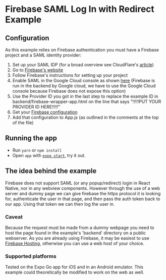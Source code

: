 # Firebase SAML Log In with Redirect Example

## Configuration

As this example relies on Firebase authentication you must have a Firebase project and a SAML identity provider:

1. Set up your SAML IDP (for a broad overview see CloudFlare's [article](https://www.cloudflare.com/learning/access-management/what-is-saml/))
2. Go to [Firebase's website](https://firebase.google.com/products-build)
3. Follow Firebase's instructions for setting up your project
4. Enable SAML in the Google Cloud console as shown [here](https://cloud.google.com/identity-platform/docs/web/saml) (Firebase is run in the backend by Google cloud, we have to use the Google Cloud console because Firebase does not expose this option)
5. Use the Provider ID you got in the last step to replace the example ID in backend/firebase-wrapper-app.html on the line that says "!!!!!PUT YOUR PROVIDER ID HERE!!!!!"
6. Get your [Firebase configuration](https://firebase.google.com/docs/web/learn-more#config-object)
7. Add that configuration to App.js (as outlined in the comments at the top of the file)

## Running the app

- Run `yarn` or `npm install`
- Open `app` with [`expo start`](https://docs.expo.dev/versions/latest/workflow/expo-cli/), try it out.

## The idea behind the example

Firebase does not support SAML (or any popup/redirect) login in React Native, nor in any webview components. However through
the use of a web server and dummy page we can give firebase the https protocol it is looking for, authenticate the user in that
page, and then pass the auth token back to our app. Using that token we can then log the user in.

### Caveat

Because the request must be made from a dummy webpage you need to host the page found in the example's 'backend' directory on a public webserver. As you are already using Firebase, it may be easiest to use [Firebase Hosting](https://firebase.google.com/docs/hosting), otherwise you can use a web host of your choice.

### Supported platforms

Tested on the Expo Go app for iOS and in an Android emulator. This example could theoretically be modified to work on the web as well.
